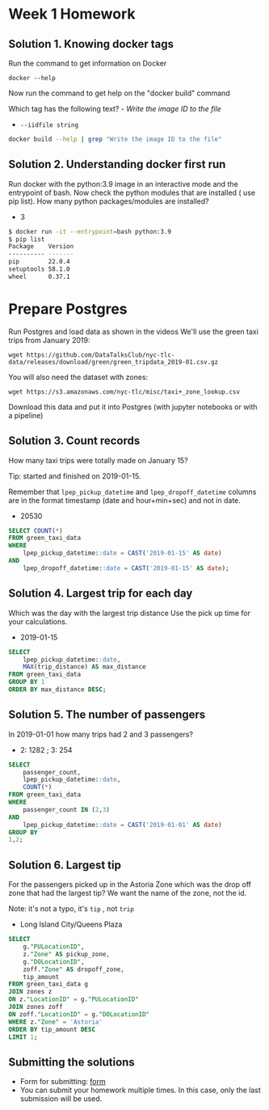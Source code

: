 # Week 1 Homework


## Solution 1. Knowing docker tags

Run the command to get information on Docker 

```docker --help```

Now run the command to get help on the "docker build" command

Which tag has the following text? - *Write the image ID to the file* 

- `--iidfile string`

```bash
docker build --help | grep "Write the image ID to the file"
```



## Solution 2. Understanding docker first run 

Run docker with the python:3.9 image in an interactive mode and the entrypoint of bash.
Now check the python modules that are installed ( use pip list). 
How many python packages/modules are installed?

- 3

```bash
$ docker run -it --entrypoint=bash python:3.9
$ pip list
Package    Version
---------- -------
pip        22.0.4
setuptools 58.1.0
wheel      0.37.1
```

# Prepare Postgres

Run Postgres and load data as shown in the videos
We'll use the green taxi trips from January 2019:

```wget https://github.com/DataTalksClub/nyc-tlc-data/releases/download/green/green_tripdata_2019-01.csv.gz```

You will also need the dataset with zones:

```wget https://s3.amazonaws.com/nyc-tlc/misc/taxi+_zone_lookup.csv```

Download this data and put it into Postgres (with jupyter notebooks or with a pipeline)


## Solution 3. Count records 

How many taxi trips were totally made on January 15?

Tip: started and finished on 2019-01-15. 

Remember that `lpep_pickup_datetime` and `lpep_dropoff_datetime` columns are in the format timestamp (date and hour+min+sec) and not in date.

- 20530

```sql
SELECT COUNT(*)
FROM green_taxi_data
WHERE 
	lpep_pickup_datetime::date = CAST('2019-01-15' AS date)
AND
	lpep_dropoff_datetime::date = CAST('2019-01-15' AS date);
```

## Solution 4. Largest trip for each day

Which was the day with the largest trip distance
Use the pick up time for your calculations.

- 2019-01-15

```sql
SELECT 
	lpep_pickup_datetime::date,
	MAX(trip_distance) AS max_distance
FROM green_taxi_data
GROUP BY 1
ORDER BY max_distance DESC;
```


## Solution 5. The number of passengers

In 2019-01-01 how many trips had 2 and 3 passengers?
 
- 2: 1282 ; 3: 254

```sql
SELECT
	passenger_count,
	lpep_pickup_datetime::date,
	COUNT(*)
FROM green_taxi_data
WHERE 
	passenger_count IN (2,3)
AND
	lpep_pickup_datetime::date = CAST('2019-01-01' AS date)
GROUP BY
1,2;
```

## Solution 6. Largest tip

For the passengers picked up in the Astoria Zone which was the drop off zone that had the largest tip?
We want the name of the zone, not the id.

Note: it's not a typo, it's `tip` , not `trip`

- Long Island City/Queens Plaza

```sql
SELECT 
	g."PULocationID",
	z."Zone" AS pickup_zone,
	g."DOLocationID",
	zoff."Zone" AS dropoff_zone,
	tip_amount
FROM green_taxi_data g
JOIN zones z
ON z."LocationID" = g."PULocationID"
JOIN zones zoff
ON zoff."LocationID" = g."DOLocationID"
WHERE z."Zone" = 'Astoria'
ORDER BY tip_amount DESC
LIMIT 1;
```

## Submitting the solutions

* Form for submitting: [form](https://forms.gle/EjphSkR1b3nsdojv7)
* You can submit your homework multiple times. In this case, only the last submission will be used. 
